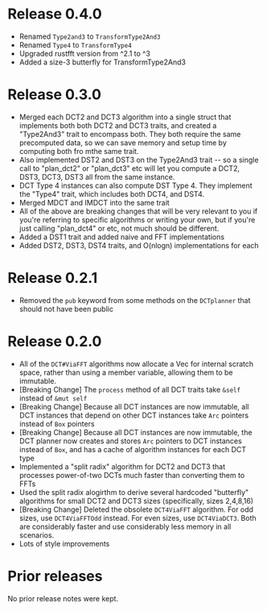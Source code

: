 # Release 0.4.0
 - Renamed `Type2and3` to `TransformType2And3`
 - Renamed `Type4` to `TransformType4`
 - Upgraded rustfft version from ^2.1 to ^3
 - Added a size-3 butterfly for TransformType2And3
# Release 0.3.0
 - Merged each DCT2 and DCT3 algorithm into a single struct that implements both both DCT2 and DCT3 traits, and created a "Type2And3" trait to encompass both. They both require the same precomputed data, so we can save memory and setup time by computing both fro mthe same trait.
 - Also implemented DST2 and DST3 on the Type2And3 trait -- so a single call to "plan_dct2" or "plan_dct3" etc will let you compute a DCT2, DST3, DCT3, DST3 all from the same instance.
 - DCT Type 4 instances can also compute DST Type 4. They implement the "Type4" trait, which includes both DCT4, and DST4.
 - Merged MDCT and IMDCT into the same trait
 - All of the above are breaking changes that will be very relevant to you if you're referring to specific algorithms or writing your own, but if you're just calling "plan_dct4" or etc, not much should be different.
 - Added a DST1 trait and added naive and FFT implementations
 - Added DST2, DST3, DST4 traits, and O(nlogn) implementations for each
# Release 0.2.1
 - Removed the `pub` keyword from some methods on the `DCTplanner` that should not have been public
# Release 0.2.0
 - All of the `DCT#ViaFFT` algorithms now allocate a Vec for internal scratch space, rather than using a member variable, allowing them to be immutable.
 - [Breaking Change] The `process` method of all DCT traits take `&self` instead of `&mut self`
 - [Breaking Change] Because all DCT instances are now immutable, all DCT instances that depend on other DCT instances take `Arc` pointers instead of `Box` pointers
 - [Breaking Change] Because all DCT instances are now immutable, the DCT planner now creates and stores `Arc` pointers to DCT instances instead of `Box`, and has a cache of algorithm instances for each DCT type
 - Implemented a "split radix" algorithm for DCT2 and DCT3 that processes power-of-two DCTs much faster than converting them to FFTs
 - Used the split radix alogirthm to derive several hardcoded "butterfly" algorithms for small DCT2 and DCT3 sizes (specifically, sizes 2,4,8,16)
 - [Breaking Change] Deleted the obsolete `DCT4ViaFFT` algorithm. For odd sizes, use `DCT4ViaFFTOdd` instead. For even sizes, use `DCT4ViaDCT3`. Both are considerably faster and use considerably less memory in all scenarios.
 - Lots of style improvements
# Prior releases
No prior release notes were kept.
